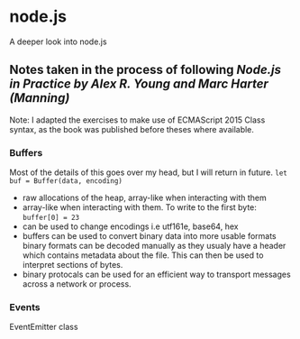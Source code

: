 # node.js
A deeper look into node.js 

## Notes taken in the process of following *Node.js in Practice by Alex R. Young and Marc Harter (Manning)*
Note: I adapted the exercises to make use of ECMAScript 2015 Class syntax, as the book was published before theses where available. 


### Buffers
Most of the details of this goes over my head, but I will return in future. 
``` let buf = Buffer(data, encoding) ```
- raw allocations of the heap, array-like when interacting with them 
- array-like when interacting with them. To write to the first byte: ```buffer[0] = 23```
- can be used to change encodings i.e utf161e, base64, hex 
- buffers can be used to convert binary data into more usable formats
  binary formats can be decoded manually as they usualy have a header which contains metadata about the file. This can then be   used to interpret sections of bytes.
- binary protocals can be used for an efficient way to transport messages across a network or process. 

### Events
EventEmitter class

